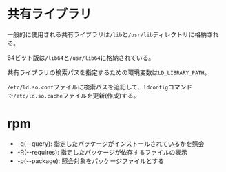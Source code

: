 # 共有ライブラリ

一般的に使用される共有ライブラリは`/lib`と`/usr/lib`ディレクトリに格納される。

64ビット版は`/lib64`と`/usr/lib64`に格納されている。

共有ライブラリの検索パスを指定するための環境変数は`LD_LIBRARY_PATH`。

`/etc/ld.so.conf`ファイルに検索パスを追記して、`ldconfig`コマンドで`/etc/ld.so.cache`ファイルを更新(作成)する。

# rpm

- -q(--query): 指定したパッケージがインストールされているかを照会
- -R(--requires): 指定したパッケージが依存するファイルの表示
- -p(--package): 照会対象をパッケージファイルとする


